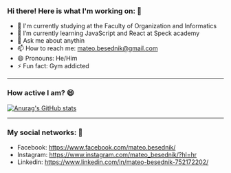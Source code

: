 ### Hi there! Here is what I'm working on: 👋

- 🔭 I'm currently studying at the Faculty of Organization and Informatics
- 🌱 I’m currently learning JavaScript and React at Speck academy
- 💬 Ask me about anythin
- 📫 How to reach me: mateo.besednik@gmail.com
- 😄 Pronouns: He/Him
- ⚡ Fun fact: Gym addicted
_________________________________________

### How active I am? 😄

[![Anurag's GitHub stats](https://github-readme-stats.vercel.app/api?username=mbesednik)](https://github.com/anuraghazra/github-readme-stats)

_________________________________________

### My social networks: 💬

- Facebook: https://www.facebook.com/mateo.besednik/
- Instagram: https://www.instagram.com/mateo_besednik/?hl=hr
- Linkedin: https://www.linkedin.com/in/mateo-besednik-752172202/
